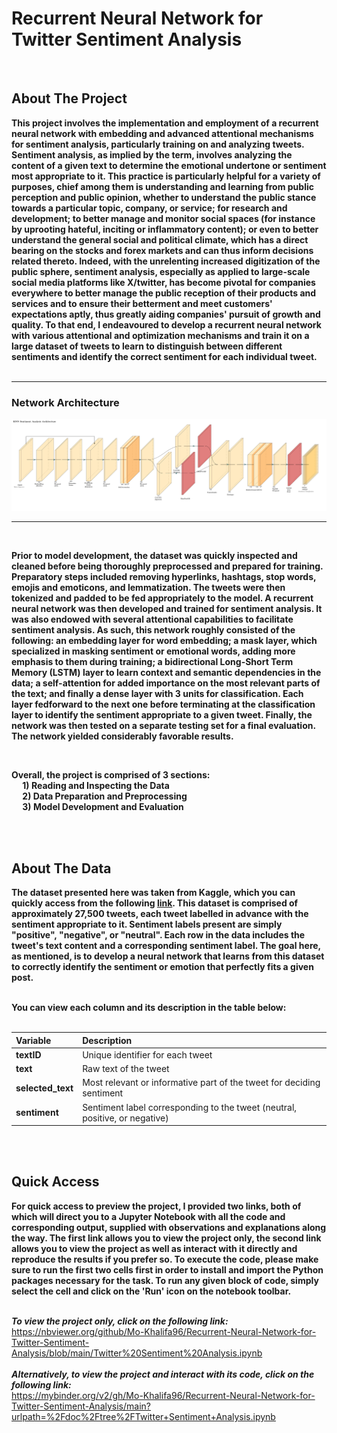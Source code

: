 # Recurrent Neural Network for Twitter Sentiment Analysis
<br>

## About The Project 
**This project involves the implementation and employment of a recurrent neural network with embedding and advanced attentional mechanisms for sentiment analysis, particularly training on and analyzing tweets. Sentiment analysis, as implied by the term, involves analyzing the content of a given text to determine the emotional undertone or sentiment most appropriate to it. This practice is particularly helpful for a variety of purposes, chief among them is understanding and learning from public perception and public opinion, whether to understand the public stance towards a particular topic, company, or service; for research and development; to better manage and monitor social spaces (for instance by uprooting hateful, inciting or inflammatory content); or even to better understand the general social and political climate, which has a direct bearing on the stocks and forex markets and can thus inform decisions related thereto. Indeed, with the unrelenting increased digitization of the public sphere, sentiment analysis, especially as applied to large-scale social media platforms like X/twitter, has become pivotal for companies everywhere to better manage the public reception of their products and services and to ensure their betterment and meet customers' expectations aptly, thus greatly aiding companies' pursuit of growth and quality. To that end, I endeavoured to develop a recurrent neural network with various attentional and optimization mechanisms and train it on a large dataset of tweets to learn to distinguish between different sentiments and identify the correct sentiment for each individual tweet.** <br>
<br>

---

### Network Architecture
![RNN Architecture](rnn_sentiment_diagram.jpg)

---

<br>

**Prior to model development, the dataset was quickly inspected and cleaned before being thoroughly preprocessed and prepared for training. Preparatory steps included removing hyperlinks, hashtags, stop words, emojis and emoticons, and lemmatization. The tweets were then tokenized and padded to be fed appropriately to the model. A recurrent neural network was then developed and trained for sentiment analysis. It was also endowed with several attentional capabilities to facilitate sentiment analysis. As such, this network roughly consisted of the following: an embedding layer for word embedding; a mask layer, which specialized in masking sentiment or emotional words, adding more emphasis to them during training; a bidirectional Long-Short Term Memory (LSTM) layer to learn context and semantic dependencies in the data; a self-attention for added importance on the most relevant parts of the text; and finally a dense layer with 3 units for classification. Each layer fedforward to the next one before terminating at the classification layer to identify the sentiment appropriate to a given tweet. Finally, the network was then tested on a separate testing set for a final evaluation. The network yielded considerably favorable results.** <br>

<br>

**Overall, the project is comprised of 3 sections: <br>
&emsp; 1) Reading and Inspecting the Data <br>
&emsp; 2) Data Preparation and Preprocessing <br> 
&emsp; 3) Model Development and Evaluation** <br>

<br>
<br>

## About The Data  
**The dataset presented here was taken from Kaggle, which you can quickly access from the following [link](https://www.kaggle.com/datasets/yasserh/twitter-tweets-sentiment-dataset/). This dataset is comprised of approximately 27,500 tweets, each tweet labelled in advance with the sentiment appropriate to it. Sentiment labels present are simply "positive", "negative", or "neutral". Each row in the data includes the tweet's text content and a corresponding sentiment label. The goal here, as mentioned, is to develop a neural network that learns from this dataset to correctly identify the sentiment or emotion that perfectly fits a given post.**<br> 
<br>

**You can view each column and its description in the table below:** <br><br>  

| **Variable**      | **Description**                                                                                         |
| :-----------------| :------------------------------------------------------------------------------------------------------ |
| **textID**       | Unique identifier for each tweet                                                             |
| **text**| Raw text of the tweet                                                     |
| **selected_text**    | Most relevant or informative part of the tweet for deciding sentiment                                                                                       |
| **sentiment**  | Sentiment label corresponding to the tweet (neutral, positive, or negative)              |

<br>
<br>


## Quick Access 
**For quick access to preview the project, I provided two links, both of which will direct you to a Jupyter Notebook with all the code and corresponding output, supplied with observations and explanations along the way. The first link allows you to view the project only, the second link allows you to view the project as well as interact with it directly and reproduce the results if you prefer so. To execute the code, please make sure to run the first two cells first in order to install and import the Python packages necessary for the task. To run any given block of code, simply select the cell and click on the 'Run' icon on the notebook toolbar.**
<br>
<br>

***To view the project only, click on the following link:*** <br>
https://nbviewer.org/github/Mo-Khalifa96/Recurrent-Neural-Network-for-Twitter-Sentiment-Analysis/blob/main/Twitter%20Sentiment%20Analysis.ipynb
<br>
<br>
***Alternatively, to view the project and interact with its code, click on the following link:*** <br>
https://mybinder.org/v2/gh/Mo-Khalifa96/Recurrent-Neural-Network-for-Twitter-Sentiment-Analysis/main?urlpath=%2Fdoc%2Ftree%2FTwitter+Sentiment+Analysis.ipynb
<br>
<br>


